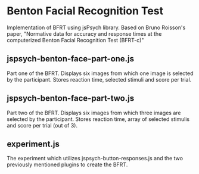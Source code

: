 # Benton Facial Recognition Test 

Implementation of BFRT using jsPsych library.
Based on Bruno Roisson's paper, "Normative data for accuracy and response times at the
computerized Benton Facial Recognition Test (BFRT-c)"

## jspsych-benton-face-part-one.js

Part one of the BFRT. Displays six images from which one image is selected by the participant. 
Stores reaction time, selected stimuli and score per trial.

## jspsych-benton-face-part-two.js

Part two of the BFRT. Displays six images from which three images are selected by the participant.
Stores reaction time, array of selected stimulis and score per trial (out of 3).

## experiment.js

The experiment which utilizes jspsych-button-responses.js and the two previously mentioned plugins to create the BFRT.

